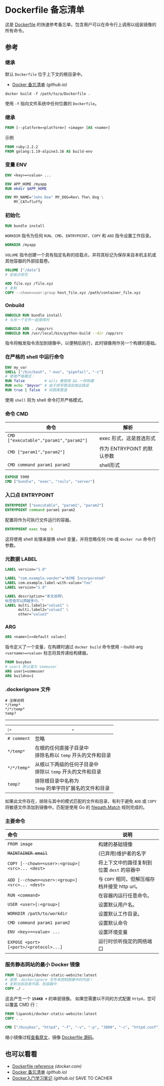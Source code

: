 Dockerfile 备忘清单
===

这是 [Dockerfile](https://docs.docker.com/engine/reference/builder/) 的快速参考备忘单。包含用户可以在命令行上调用以组装镜像的所有命令。

参考
----

### 继承

默认 `Dockerfile` 位于上下文的根目录中。

- [Docker 备忘清单](./docker.md) _(github.io)_

```shell
docker build -f /path/to/a/Dockerfile .
```

使用 `-f` 指向文件系统中任何位置的 `Dockerfile`。

### 继承

```dockerfile
FROM [--platform=<platform>] <image> [AS <name>]
```
<!--rehype:className=wrap-text -->

示例

```dockerfile
FROM ruby:2.2.2
FROM golang:1.19-alpine3.16 AS build-env
```

### 变量 ENV

```dockerfile
ENV <key>=<value> ...
```

```dockerfile
ENV APP_HOME /myapp
RUN mkdir $APP_HOME
```

```dockerfile
ENV MY_NAME="John Doe" MY_DOG=Rex\ The\ Dog \
    MY_CAT=fluffy
```

### 初始化
<!--rehype:wrap-class=row-span-2 -->

```dockerfile
RUN bundle install
```

`WORKDIR` 指令为任何 `RUN`、`CMD`、`ENTRYPOINT`、`COPY` 和 `ADD` 指令设置工作目录。

```dockerfile
WORKDIR /myapp
```

`VOLUME` 指令创建一个具有指定名称的挂载点，并将其标记为保存来自本机主机或其他容器的外部挂载卷。

```dockerfile
VOLUME ["/data"]
# 安装点规范
```

```dockerfile
ADD file.xyz /file.xyz
# 复制
COPY --chown=user:group host_file.xyz /path/container_file.xyz
```
<!--rehype:className=wrap-text -->

### Onbuild

```dockerfile
ONBUILD RUN bundle install
# 与另一个文件一起使用时

ONBUILD ADD . /app/src
ONBUILD RUN /usr/local/bin/python-build --dir /app/src
```
<!--rehype:className=wrap-text -->

指令将触发指令添加到镜像中，以便稍后执行，此时镜像用作另一个构建的基础。

### 在严格的 shell 中运行命令

```dockerfile
ENV my_var
SHELL ["/bin/bash", "-euo", "pipefail", "-c"]
# 使用严格模式：
RUN false         # ails 像使用 && 一样构建
RUN echo "$myvar" # 由于拼写错误会抛出错误
RUN true | false  # 将脱离管道
```
<!--rehype:className=wrap-text -->

使用 `shell` 将为 shell 命令打开严格模式。

### 命令 CMD

| 命令                                   | 解析                       |
| -------------------------------------- | -------------------------- |
| `CMD ["executable","param1","param2"]` | exec 形式，这是首选形式    |
| `CMD ["param1","param2"]`              | 作为 ENTRYPOINT 的默认参数 |
| `CMD command param1 param2`            | shell形式                  |

```dockerfile
EXPOSE 5900
CMD ["bundle", "exec", "rails", "server"]
```

### 入口点 ENTRYPOINT

```dockerfile
ENTRYPOINT ["executable", "param1", "param2"]
ENTRYPOINT command param1 param2
```
<!--rehype:className=wrap-text -->

配置将作为可执行文件运行的容器。

```dockerfile
ENTRYPOINT exec top -b
```

这将使用 shell 处理来替换 shell 变量，并将忽略任何 `CMD` 或 `docker run` 命令行参数。

### 元数据 LABEL

```dockerfile
LABEL version="1.0"
```

```dockerfile
LABEL "com.example.vendor"="ACME Incorporated"
LABEL com.example.label-with-value="foo"
LABEL version="1.0"
```
<!--rehype:className=wrap-text -->

```dockerfile
LABEL description="本文说明\
标签值可以跨越多行。"
LABEL multi.label1="value1" \
      multi.label2="value2" \
      other="value3"
```

### ARG

```dockerfile
ARG <name>[=<default value>]
```

指令定义了一个变量，在构建时通过 `docker build` 命令使用 --build-arg `<varname>=<value>` 标志将其传递给构建器。

```dockerfile
FROM busybox
# user1 默认值为 someuser
ARG user1=someuser
ARG buildno=1
```

### .dockerignore 文件

```ignore
# 注释说明
*/temp*
*/*/temp*
temp?
```

----

| :-          | -                                                              |
| :---------- | -------------------------------------------------------------- |
| `# comment` | 忽略                                                           |
| `*/temp*`   | 在根的任何直接子目录中<br />排除名称以 `temp` 开头的文件和目录 |
| `*/*/temp*` | 从根以下两级的任何子目录中<br />排除以 `temp` 开头的文件和目录 |
| `temp?`     | 排除根目录中名称为<br /> `temp` 的单字符扩展名的文件和目录     |
<!--rehype:class=auto-wrap-->

如果此文件存在，排除与其中的模式匹配的文件和目录，有利于避免 `ADD` 或 `COPY` 将敏感文件添加到镜像中。匹配是使用 Go 的 [filepath.Match](https://golang.org/pkg/path/filepath#Match) 规则完成的。

### 主要命令
<!--rehype:wrap-class=col-span-2 -->

| 命令                                            | 说明                                          |
| :---------------------------------------------- | --------------------------------------------- |
| `FROM image`                                    | 构建的基础镜像                                |
| ~~`MAINTAINER email`~~                          | (已弃用)维护者的名字                          |
| `COPY [--chown=<user>:<group>] <src>... <dest>` | 将上下文中的路径复制到位置 `dest` 的容器中    |
| `ADD [--chown=<user>:<group>] <src>... <dest>`  | 与 `COPY` 相同，但解压缩存档并接受 http url。 |
| `RUN <command>`                                 | 在容器内运行任意命令。                        |
| `USER <user>[:<group>]`                         | 设置默认用户名。                              |
| `WORKDIR /path/to/workdir`                      | 设置默认工作目录。                            |
| `CMD command param1 param2`                     | 设置默认命令                                  |
| `ENV <key>=<value> ...`                         | 设置环境变量                                  |
| `EXPOSE <port> [<port>/<protocol>...]`          | 运行时侦听指定的网络端口                      |
<!--rehype:class=auto-wrap-->

### 服务静态网站的最小 Docker 镜像
<!--rehype:wrap-class=col-span-2-->

```dockerfile
FROM lipanski/docker-static-website:latest
# 使用 .dockerignore 文件来控制图像中的内容！
# 复制当前目录内容，到容器中
COPY ./ .
```

这会产生一个 **`154KB +`** 的单层镜像。 如果您需要以不同的方式配置 `httpd`，您可以覆盖 CMD 行：

```dockerfile
FROM lipanski/docker-static-website:latest
COPY . .

CMD ["/busybox", "httpd", "-f", "-v", "-p", "3000", "-c", "httpd.conf"]
```

缩小镜像过程[查看原文](https://lipanski.com/posts/smallest-docker-image-static-website)，镜像 [Dockerfile 源码](https://github.com/lipanski/docker-static-website)。

## 也可以看看

- [Dockerfile reference](https://docs.docker.com/engine/reference/builder/) _(docker.com)_
- [Docker 备忘清单](./docker.md) _(github.io)_
- [Docker入门学习笔记](https://jaywcjlove.github.io/docker-tutorial) _(github.io)_
SAVE TO CACHER